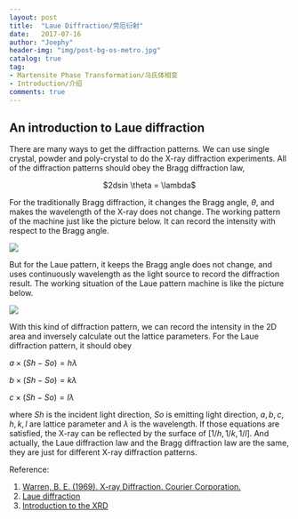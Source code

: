 ```yaml
---
layout: post
title:  "Laue Diffraction/劳厄衍射"
date:   2017-07-16
author: "Joephy"
header-img: "img/post-bg-os-metro.jpg"
catalog: true
tag:
- Martensite Phase Transformation/马氏体相变
- Introduction/介绍
comments: true
---
```

An introduction to Laue diffraction
------------

There are many ways to get the diffraction patterns. We can use single crystal, powder and poly-crystal to do the X-ray diffraction experiments. All of the diffraction patterns should obey the Bragg diffraction law,

<div  align="center">    
$2dsin \theta = \lambda$
</div>


For the traditionally Bragg diffraction, it changes the Bragg angle, $\theta$, and makes the wavelength of the X-ray does not change. The working pattern of the machine just like the picture below. It can record the intensity with respect to the Bragg angle.


![](https://raw.githubusercontent.com/joephy/joephy.github.io/master/_posts/img/BraggDiffraction.jpg)


But for the Laue pattern, it keeps the Bragg angle does not change, and uses continuously wavelength as the light source to record the diffraction result. The working situation of the Laue pattern machine is like the picture below. 


![](https://raw.githubusercontent.com/joephy/joephy.github.io/master/_posts/img/LaueDiffraction.png)


With this kind of diffraction pattern, we can record the intensity in the 2D area and inversely calculate out the lattice parameters. For the Laue diffraction pattern, it should obey


$a \times (Sh - So) = h λ$ 

$b \times (Sh - So) = k λ$ 

$c \times (Sh - So) = l λ$


where $Sh$ is the incident light direction, $So$ is emitting light direction, $a, b, c, h, k, l$ are lattice parameter and $\lambda$ is the wavelength. If those equations are satisfied, the X-ray can be reflected by the surface of $[1/h, 1/k, 1/l]$. And actually, the Laue diffraction law and the Bragg diffraction law are the same, they are just for different X-ray diffraction patterns. 

Reference:

1. [Warren, B. E. (1969). X-ray Diffraction. Courier Corporation.](https://books.google.com.hk/books?hl=en&lr=&id=wfLBhAbEYAsC&oi=fnd&pg=PA1&dq=x-ray+diffraction+b.e.+warren&ots=QGTmIG9DlL&sig=11B_L-M293rQ8DdNJ083EfCgvnM&redir_esc=y#v=onepage&q=x-ray%20diffraction%20b.e.%20warren&f=false)
2. [Laue diffraction](https://en.wikipedia.org/wiki/Max_von_Laue)
3. [Introduction to the XRD](https://www.google.com.hk/url?sa=t&rct=j&q=&esrc=s&source=web&cd=2&ved=0ahUKEwie3NW35IzVAhWGHJQKHSCxAXwQFggyMAE&url=http%3A%2F%2Fwww.physics.nptu.edu.tw%2Fezfiles%2F116%2F1116%2Fattach%2F85%2Fpta_23947_3124236_13357.ppt&usg=AFQjCNFMoenm4hjFg5XatLjJgRmpqQpkZQ)


